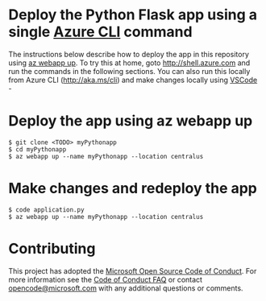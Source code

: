 # Deploy the Python Flask app using a single [Azure CLI](http://aka.ms/cli) command 
The instructions below describe how to deploy the app in this repository using [az webapp up](http://aka.ms/azwebappup). To try this at home, goto http://shell.azure.com and run the commands in the following sections. You can also run this locally from Azure CLI (http://aka.ms/cli) and make changes locally using [VSCode](http://aka.ms/vscode) -  
# Deploy the app using az webapp up  
    $ git clone <TODO> myPythonapp
    $ cd myPythonapp
    $ az webapp up --name myPythonapp --location centralus
# Make changes and redeploy the app
    $ code application.py 
    $ az webapp up --name myPythonapp --location centralus   

# Contributing
This project has adopted the [Microsoft Open Source Code of Conduct](https://opensource.microsoft.com/codeofconduct/). For more information see the [Code of Conduct FAQ](https://opensource.microsoft.com/codeofconduct/faq/) or contact [opencode@microsoft.com](mailto:opencode@microsoft.com) with any additional questions or comments.
